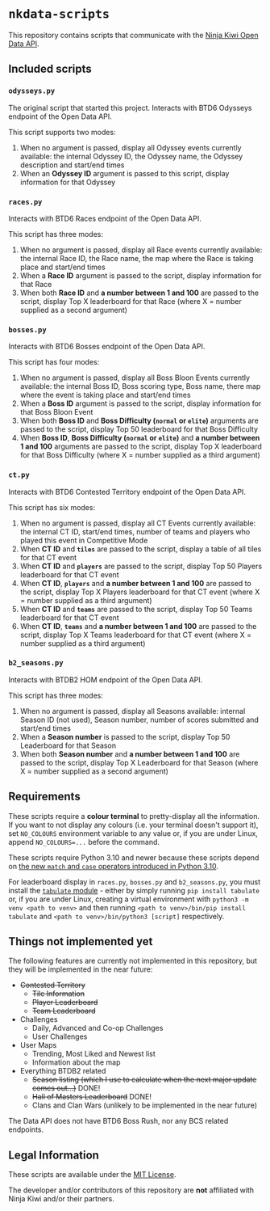 # `nkdata-scripts`
This repository contains scripts that communicate with the [Ninja Kiwi Open Data API](https://data.ninjakiwi.com/).

## Included scripts

### `odysseys.py`
The original script that started this project. Interacts with BTD6 Odysseys endpoint of the Open Data API.

This script supports two modes:
1. When no argument is passed, display all Odyssey events currently available: the internal Odyssey ID, the Odyssey name, the Odyssey description and start/end times
2. When an **Odyssey ID** argument is passed to this script, display information for that Odyssey

### `races.py`
Interacts with BTD6 Races endpoint of the Open Data API.

This script has three modes:
1. When no argument is passed, display all Race events currently available: the internal Race ID, the Race name, the map where the Race is taking place and start/end times
2. When a **Race ID** argument is passed to the script, display information for that Race
3. When both **Race ID** and **a number between 1 and 100** are passed to the script, display Top X leaderboard for that Race (where X = number supplied as a second argument)

### `bosses.py`
Interacts with BTD6 Bosses endpoint of the Open Data API.

This script has four modes:
1. When no argument is passed, display all Boss Bloon Events currently available: the internal Boss ID, Boss scoring type, Boss name, there map where the event is taking place and start/end times
2. When a **Boss ID** argument is passed to the script, display information for that Boss Bloon Event
3. When both **Boss ID** and **Boss Difficulty (`normal` or `elite`)** arguments are passed to the script, display Top 50 leaderboard for that Boss Difficulty
4. When **Boss ID**, **Boss Difficulty (`normal` or `elite`)** and **a number between 1 and 100** arguments are passed to the script, display Top X leaderboard for that Boss Difficulty (where X = number supplied as a third argument)

### `ct.py`
Interacts with BTD6 Contested Territory endpoint of the Open Data API.

This script has six modes:
1. When no argument is passed, display all CT Events currently available: the internal CT ID, start/end times, number of teams and players who played this event in Competitive Mode
2. When **CT ID** and **`tiles`** are passed to the script, display a table of all tiles for that CT event
3. When **CT ID** and **`players`** are passed to the script, display Top 50 Players leaderboard for that CT event
4. When **CT ID**, **`players`** and **a number between 1 and 100** are passed to the script, display Top X Players leaderboard for that CT event (where X = number supplied as a third argument)
5. When **CT ID** and **`teams`** are passed to the script, display Top 50 Teams leaderboard for that CT event
6. When **CT ID**, **`teams`** and **a number between 1 and 100** are passed to the script, display Top X Teams leaderboard for that CT event (where X = number supplied as a third argument)

### `b2_seasons.py`
Interacts with BTDB2 HOM endpoint of the Open Data API.

This script has three modes:
1. When no argument is passed, display all Seasons available: internal Season ID (not used), Season number, number of scores submitted and start/end times
2. When a **Season number** is passed to the script, display Top 50 Leaderboard for that Season
2. When both **Season number** and **a number between 1 and 100** are passed to the script, display Top X Leaderboard for that Season (where X = number supplied as a second argument)

## Requirements

These scripts require a **colour terminal** to pretty-display all the information. If you want to not display any colours (i.e. your terminal doesn't support it), set `NO_COLOURS` environment variable to any value or, if you are under Linux, append `NO_COLOURS=...` before the command.

These scripts require Python 3.10 and newer because these scripts depend on [the new `match` and `case` operators introduced in Python 3.10](https://docs.python.org/3/whatsnew/3.10.html#pep-634-structural-pattern-matching).

For leaderboard display in `races.py`, `bosses.py` and `b2_seasons.py`, you must install the [`tabulate` module](https://pypi.org/project/tabulate/) - either by simply running `pip install tabulate` or, if you are under Linux, creating a virtual environment with `python3 -m venv <path to venv>` and then running `<path to venv>/bin/pip install tabulate` and `<path to venv>/bin/python3 [script]` respectively.

## Things not implemented yet

The following features are currently not implemented in this repository, but they will be implemented in the near future:

* ~~Contested Territory~~
  - ~~Tile Information~~
  - ~~Player Leaderboard~~
  - ~~Team Leaderboard~~
* Challenges
  - Daily, Advanced and Co-op Challenges
  - User Challenges
* User Maps
  - Trending, Most Liked and Newest list
  - Information about the map
* Everything BTDB2 related
  - ~~Season listing (which I use to calculate when the next major update comes out...)~~ DONE!
  - ~~Hall of Masters Leaderboard~~ DONE!
  - Clans and Clan Wars (unlikely to be implemented in the near future)

The Data API does not have BTD6 Boss Rush, nor any BCS related endpoints.

## Legal Information

These scripts are available under the [MIT License](LICENSE).

The developer and/or contributors of this repository are **not** affiliated with Ninja Kiwi and/or their partners.
